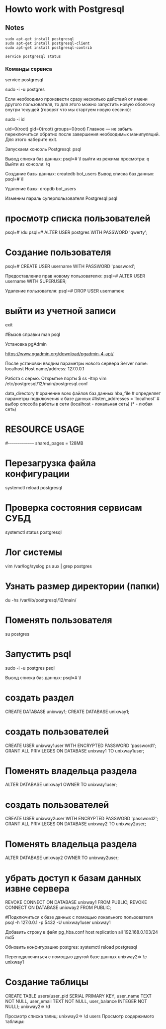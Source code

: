 # Howto work with Postgresql

Notes
-----

```
sudo apt-get install postgresql
sudo apt-get install postgresql-client
sudo apt-get install postgresql-contrib

service postgresql status
```

### Команды сервиса
service postgresql

sudo -i -u postgres


Если необходимо произвести сразу несколько действий от имени другого пользователя, то для этого можно запустить новую оболочку внутри текущей (говорят что мы стартуем новую сессию):

sudo -i
id

uid=0(root) gid=0(root) groups=0(root)
Главное — не забыть переключиться обратно после завершения необходимых манипуляций. Для этого наберите exit.

Запускаем консоль Postgresql:
psql


Вывод списка баз данных:
psql=# \l
выйти из режима просмотра: q
Выйти из консоли: \q


Создание базы данных:
createdb bot_users
Вывод списка баз данных:
psql=# \l

Удаление базы:
dropdb bot_users

Изменим параль суперпользователя Postgresql
psql
# просмотр списка пользователей
psql=# \du
psql=# ALTER USER postgres WITH PASSWORD 'qwerty';

# Создание пользователя
psql=# CREATE USER username WITH PASSWORD 'password';

Предоставление прав новому пользователю:
psql=# ALTER USER username WITH SUPERUSER;

Удаление пользователя:
psql=# DROP USER usernameж

# выйти из учетной записи
exit

#Вызов справки
man psql


Установка pgAdmin

https://www.pgadmin.org/download/pgadmin-4-apt/

После установки вводим параметры нового сервера
Server name: localhost
Host name/address: 127.0.0.1

Работа с серью. Открытые порты
$ ss -ltnp
vim /etc/postgresql/12/main/postgresql.conf


data_directory # хранение всех файлов баз данных
hba_file # определяет параметры подключения к базе данных
#listen_addresses = 'localhost' # выбор способа работы в сети 
(localhost - локальная сеть)
(* - любая сеть)

# RESOURCE USAGE
#-------------
shared_pages = 128MB


# Перезагрузка файла конфигурации
systemctl reload postgresql

# Проверка состояния сервисам СУБД
systemctl status postgresql

# Лог системы
vim /var/log/syslog
ps aux | grep postgres

# Узнать размер директории (папки)
du -hs /var/lib/postgresql/12/main/

# Поменять пользователя
su postgres
# Запустить psql


sudo -i -u postgres
psql


Вывод списка баз данных:
psql=# \l

# создать раздел
CREATE DATABASE unixway1;
CREATE DATABASE unixway1;

# создать пользователей
CREATE USER unixway1user WITH ENCRYPTED PASSWORD 'password1';
GRANT ALL PRIVILEGES ON DATABASE unixway1 TO unixway1user;

# Поменять владельца раздела
ALTER DATABASE unixway1 OWNER TO unixway1user;


# создать пользователей
CREATE USER unixway2user WITH ENCRYPTED PASSWORD 'password2';
GRANT ALL PRIVILEGES ON DATABASE unixway2 TO unixway2user;
# Поменять владельца раздела
ALTER DATABASE unixway2 OWNER TO unixway2user;

# убрать доступ к базам данных извне сервера
REVOKE CONNECT ON DATABASE unixway1 FROM PUBLIC;
REVOKE CONNECT ON DATABASE unixway2 FROM PUBLIC;

#Подключиться к базе данных с помощью локального пользователя
psql -h 127.0.0.1 -p 5432 -U unixway1user unixway1

Добавить строку в файл pg_hba.conf
host replication all 192.168.0.103/24 md5

Обновить конфигурацию postgres:
systemctl reload postgresql

Переподключиться с помощью другой базе данных
unixway2=> \c unixway1


# Создание таблицы
CREATE TABLE users(user_pid SERIAL PRIMARY KEY, user_name TEXT NOT NULL, user_email TEXT NOT NULL, user_balance INTEGER NOT NULL);
unixway2=> \d

Просмотр списка талиц:
unixway2=> \d users
Просмотр содержимого таблицы:



